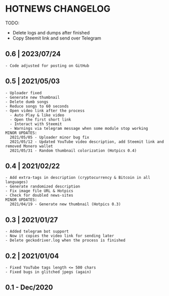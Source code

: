 # HOTNEWS CHANGELOG

TODO:
- Delete logs and dumps after finished
- Copy Steemit link and send over Telegram

## 0.6 | 2023/07/24
    - Code adjusted for posting on GitHub

## 0.5 | 2021/05/03
    - Uploader fixed
    - Generate new thumbnail
    - Delete dumb songs
    - Reduce songs to 60 seconds
    - Open video link after the process
      - Auto Play & like video
      - Open the first short link
      - Interact with Steemit
      - Warnings via telegram message when some module stop working
    MINOR UPDATES:
      2021/05/05 - Uploader minor bug fix
      2021/05/12 - Updated YouTube video description, add Steemit link and removed Monero wallet
      2021/05/31 - Random thumbnail colorization (Hotpics 0.4)

## 0.4 | 2021/02/22
    - Add extra-tags in description (cryptocurrency & Bitcoin in all languages)
    - Generate randomized description
    - Fix image file URL & Hotpics
    - Check for doubled news-sites
    MINOR UPDATES:
      2021/04/19 - Generate new thumbnail (Hotpics 0.3)

## 0.3 | 2021/01/27
    - Added telegram bot support
    - Now it copies the video link for sending later
    - Delete geckodriver.log when the process is finished

## 0.2 | 2021/01/04
    - Fixed YouTube tags length <= 500 chars
    - Fixed bugs in glitched jpegs (again)

## 0.1 - Dec/2020
